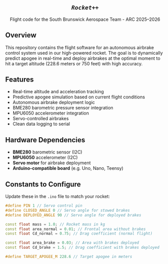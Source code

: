 <h2 align="center"><em><code>Rocket++</code></em></h2>
<p align="center">Flight code for the South Brunswick Aerospace Team - ARC 2025–2026</p>

## Overview
This repository contains the flight software for an autonomous airbrake control system used in our high-powered rocket. The goal is to dynamically predict apogee in real-time and deploy airbrakes at the optimal moment to hit a target altitude (228.6 meters or 750 feet) with high accuracy.

## Features
- Real-time altitude and acceleration tracking
- Predictive apogee simulation based on current flight conditions
- Autonomous airbrake deployment logic
- BME280 barometric pressure sensor integration
- MPU6050 accelerometer integration
- Servo-controlled airbrakes
- Clean data logging to serial

## Hardware Dependencies
- **BME280** barometric sensor (I2C)
- **MPU6050** accelerometer (I2C)
- **Servo motor** for airbrake deployment
- **Arduino-compatible board** (e.g. Uno, Nano, Teensy)

## Constants to Configure
Update these in the `.ino` file to match your rocket:

```cpp
#define PIN 1 // Servo control pin
#define CLOSED_ANGLE 0 // Servo angle for stowed brakes
#define DEPLOYED_ANGLE 90 // Servo angle for deployed brakes

const float mass = 1.0; // Rocket mass in kg
const float area_normal = 0.01; // Frontal area without brakes
const float Cd_normal = 0.75; // Drag coefficient (normal flight)

const float area_brake = 0.03; // Area with brakes deployed
const float Cd_brake = 1.5; // Drag coefficient with brakes deployed

#define TARGET_APOGEE_M 228.6 // Target apogee in meters
```
